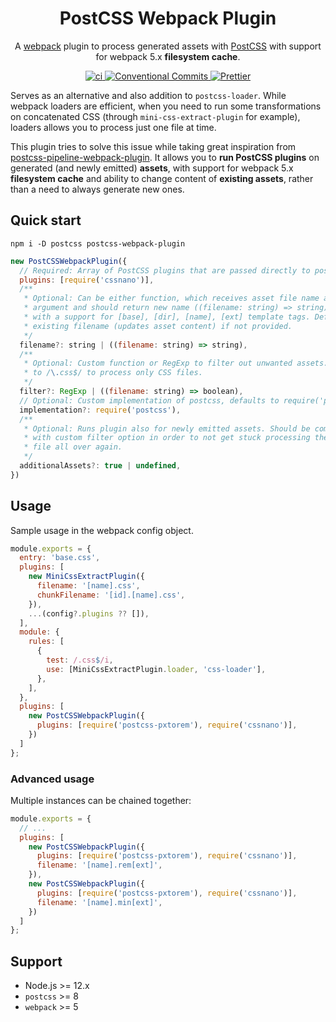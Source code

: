 <h1 align="center">PostCSS Webpack Plugin</h1>
<p align="center">
  A <a href="https://webpack.js.org/" target="_blank">webpack</a> plugin to process generated assets with <a href="https://postcss.org/" target="_blank">PostCSS</a> with support for webpack 5.x <b>filesystem cache</b>.
</p>
<p align="center">
    <a href="https://github.com/jsimck/postcss-webpack-plugin/actions/workflows/ci.yml">
        <img alt="ci" src="https://github.com/jsimck/postcss-webpack-plugin/actions/workflows/ci.yml/badge.svg?branch=main">
    </a>
    <a href="https://conventionalcommits.org">
        <img alt="Conventional Commits" src="https://img.shields.io/badge/  Conventional%20Commits-1.0.0-yellow.svg">
    </a>
    <a href="https://github.com/prettier/prettier">
        <img alt="Prettier" src="https://img.shields.io/badge/code_style-prettier-ff69b4.svg?style=flat-square">
    </a>
</p>

Serves as an alternative and also addition to `postcss-loader`. While webpack loaders are efficient, when you need to run some transformations on concatenated CSS (through `mini-css-extract-plugin` for example), loaders allows you to process just one file at time.

This plugin tries to solve this issue while taking great inspiration from [postcss-pipeline-webpack-plugin](postcss-pipeline-webpack-plugin). It allows you to **run PostCSS plugins** on generated (and newly emitted) **assets**, with support for webpack 5.x **filesystem cache** and ability to change content of **existing assets**, rather than a need to always generate new ones.

## Quick start
```console
npm i -D postcss postcss-webpack-plugin
```

```javascript
new PostCSSWebpackPlugin({
  // Required: Array of PostCSS plugins that are passed directly to postcss function
  plugins: [require('cssnano')],
  /**
   * Optional: Can be either function, which receives asset file name as first
   * argument and should return new name ((filename: string) => string). Or a string
   * with a support for [base], [dir], [name], [ext] template tags. Defaults to the
   * existing filename (updates asset content) if not provided.
   */
  filename?: string | ((filename: string) => string),
  /**
   * Optional: Custom function or RegExp to filter out unwanted assets. Defaults
   * to /\.css$/ to process only CSS files.
   */
  filter?: RegExp | ((filename: string) => boolean),
  // Optional: Custom implementation of postcss, defaults to require('postcss')
  implementation?: require('postcss'),
  /**
   * Optional: Runs plugin also for newly emitted assets. Should be combined
   * with custom filter option in order to not get stuck processing the same
   * file all over again.
   */
  additionalAssets?: true | undefined,
})
```

## Usage
Sample usage in the webpack config object.

```javascript
module.exports = {
  entry: 'base.css',
  plugins: [
    new MiniCssExtractPlugin({
      filename: '[name].css',
      chunkFilename: '[id].[name].css',
    }),
    ...(config?.plugins ?? []),
  ],
  module: {
    rules: [
      {
        test: /.css$/i,
        use: [MiniCssExtractPlugin.loader, 'css-loader'],
      },
    ],
  },
  plugins: [
    new PostCSSWebpackPlugin({
      plugins: [require('postcss-pxtorem'), require('cssnano')],
    })
  ]
};
```

### Advanced usage

Multiple instances can be chained together:

```javascript
module.exports = {
  // ...
  plugins: [
    new PostCSSWebpackPlugin({
      plugins: [require('postcss-pxtorem'), require('cssnano')],
      filename: '[name].rem[ext]',
    }),
    new PostCSSWebpackPlugin({
      plugins: [require('postcss-pxtorem'), require('cssnano')],
      filename: '[name].min[ext]',
    })
  ]
};
```

## Support
 - Node.js >= 12.x
 - `postcss` >= 8
 - `webpack` >= 5
